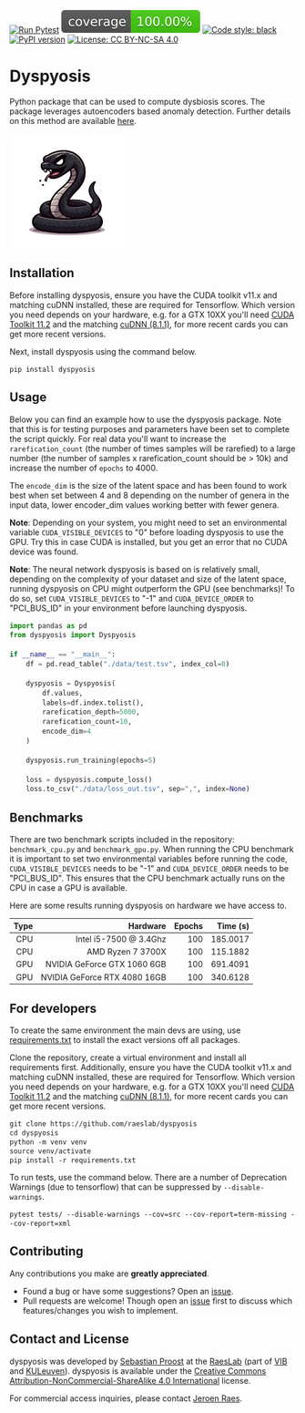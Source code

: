 [![Run Pytest](https://github.com/raeslab/dyspyosis/actions/workflows/autopytest.yml/badge.svg)](https://github.com/raeslab/dyspyosis/actions/workflows/autopytest.yml) [![Coverage](https://raw.githubusercontent.com/raeslab/dyspyosis/main/docs/coverage-badge.svg)](https://raw.githubusercontent.com/raeslab/dyspyosis/main/docs/coverage-badge.svg) [![Code style: black](https://img.shields.io/badge/code%20style-black-000000.svg)](https://github.com/psf/black) [![PyPI version](https://badge.fury.io/py/dyspyosis.svg)](https://badge.fury.io/py/dyspyosis) [![License: CC BY-NC-SA 4.0](https://img.shields.io/badge/License-CC%20BY--NC--SA%204.0-lightgrey.svg)](https://creativecommons.org/licenses/by-nc-sa/4.0/)

# Dyspyosis

Python package that can be used to compute dysbiosis scores. The package leverages autoencoders based
anomaly detection. Further details on this method are available [here](https://github.com/raeslab/dyspyosis/blob/main/docs/method.md).

![A gumpy black snake, minimalist illustration](https://raw.githubusercontent.com/raeslab/dyspyosis/main/docs/img/dyspyosis_logo_small.jpg)

## Installation

Before installing dyspyosis, ensure you have the CUDA toolkit v11.x and matching cuDNN installed, these are required for Tensorflow. Which version you need 
depends on your hardware, e.g. for a GTX 10XX you'll need [CUDA Toolkit 11.2] and the matching [cuDNN (8.1.1)], for
more recent cards you can get more recent versions.


Next, install dyspyosis using the command below.

```commandline
pip install dyspyosis
```

## Usage

Below you can find an example how to use the dyspyosis package. Note that this is for testing purposes and parameters 
have been set to complete the script quickly. For real data you'll want to increase the ```rarefication_count``` (the 
number of times samples will be rarefied) to a large number (the number of samples x rarefication_count should be > 10k) 
and increase the number of ```epochs``` to 4000.

The ```encode_dim``` is the size of the latent space and has been found to work best when set between 4 and 8 depending
on the number of genera in the input data, lower encoder_dim values working better with fewer genera. 

**Note**: Depending on your system, you might need to set an environmental variable ```CUDA_VISIBLE_DEVICES``` to "0" before
loading dyspyosis to use the GPU. Try this in case CUDA is installed, but you get an error that no CUDA device was found.

**Note**: The neural network dyspyosis is based on is relatively small, depending on the complexity of your dataset and 
size of the latent space, running dyspyosis on CPU might outperform the GPU (see benchmarks)! To do so, set 
```CUDA_VISIBLE_DEVICES``` to "-1" and ```CUDA_DEVICE_ORDER``` to "PCI_BUS_ID" in your environment before launching 
dyspyosis.

```python
import pandas as pd
from dyspyosis import Dyspyosis

if __name__ == "__main__":
    df = pd.read_table("./data/test.tsv", index_col=0)

    dyspyosis = Dyspyosis(
        df.values,
        labels=df.index.tolist(),
        rarefication_depth=5000,
        rarefication_count=10,
        encode_dim=4
    )

    dyspyosis.run_training(epochs=5)

    loss = dyspyosis.compute_loss()
    loss.to_csv("./data/loss_out.tsv", sep=",", index=None)
```

## Benchmarks

There are two benchmark scripts included in the repository: ```benchmark_cpu.py``` and ```benchmark_gpu.py```. When
running the CPU benchmark it is important to set two environmental variables before running the code, ```CUDA_VISIBLE_DEVICES``` needs to be "-1"
and ```CUDA_DEVICE_ORDER``` needs to be "PCI_BUS_ID". This ensures that the CPU benchmark actually runs on the CPU in case a GPU is available.

Here are some results running dyspyosis on hardware we have access to.

| Type |                     Hardware | Epochs |       Time (s) |
|-----:|-----------------------------:|-------:|---------------:|
|  CPU |       Intel i5-7500 @ 3.4Ghz |    100 |       185.0017 |
|  CPU |            AMD Ryzen 7 3700X |    100 |       115.1882 |
|  GPU |  NVIDIA GeForce GTX 1060 6GB |    100 |       691.4091 |
|  GPU | NVIDIA GeForce RTX 4080 16GB |    100 |       340.6128 |

## For developers

To create the same environment the main devs are using, use [requirements.txt](https://github.com/raeslab/dyspyosis/blob/main/docs/dev/requirements.txt) to install
the exact versions off all packages.

Clone the repository, create a virtual environment and install all requirements first. Additionally, ensure you have
the CUDA toolkit v11.x and matching cuDNN installed, these are required for Tensorflow. Which version you need 
depends on your hardware, e.g. for a GTX 10XX you'll need [CUDA Toolkit 11.2] and the matching [cuDNN (8.1.1)], for
more recent cards you can get more recent versions.

```commandline
git clone https://github.com/raeslab/dyspyosis
cd dyspyosis
python -m venv venv
source venv/activate
pip install -r requirements.txt
```

To run tests, use the command below. There are a number of Deprecation Warnings (due to tensorflow) that can be
suppressed by ```--disable-warnings```.

```commandline
pytest tests/ --disable-warnings --cov=src --cov-report=term-missing --cov-report=xml
```

## Contributing

Any contributions you make are **greatly appreciated**.

  * Found a bug or have some suggestions? Open an [issue](https://github.com/raeslab/dyspyosis/issues).
  * Pull requests are welcome! Though open an [issue](https://github.com/raeslab/dyspyosis/issues) first to discuss which features/changes you wish to implement.

## Contact and License

dyspyosis was developed by [Sebastian Proost](https://sebastian.proost.science/) at the [RaesLab](https://raeslab.sites.vib.be/en) (part of [VIB](https://vib.be/en#/) and [KULeuven](https://www.kuleuven.be/english/kuleuven/index.html)). dyspyosis is available under the [Creative Commons Attribution-NonCommercial-ShareAlike 4.0 International](https://creativecommons.org/licenses/by-nc-sa/4.0/) license.

For commercial access inquiries, please contact [Jeroen Raes](mailto:jeroen.raes@kuleuven.vib.be).

[CUDA Toolkit 11.2]: https://developer.nvidia.com/cuda-11.2.0-download-archive
[cuDNN (8.1.1)]: https://developer.nvidia.com/rdp/cudnn-archive